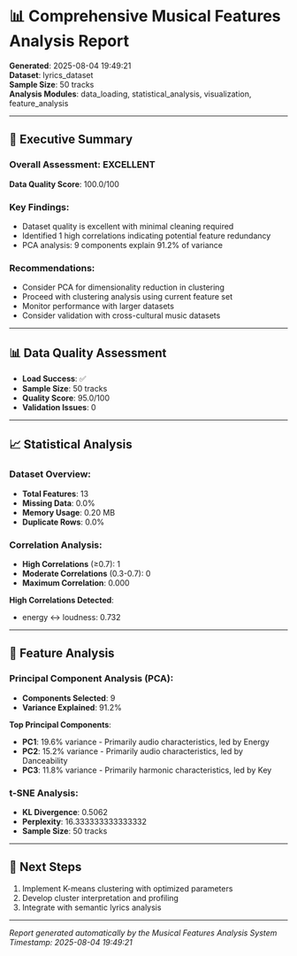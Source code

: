 # 📊 Comprehensive Musical Features Analysis Report

**Generated**: 2025-08-04 19:49:21  
**Dataset**: lyrics_dataset  
**Sample Size**: 50 tracks  
**Analysis Modules**: data_loading, statistical_analysis, visualization, feature_analysis

---

## 🎯 Executive Summary

### Overall Assessment: EXCELLENT

**Data Quality Score**: 100.0/100

### Key Findings:
- Dataset quality is excellent with minimal cleaning required
- Identified 1 high correlations indicating potential feature redundancy
- PCA analysis: 9 components explain 91.2% of variance

### Recommendations:
- Consider PCA for dimensionality reduction in clustering
- Proceed with clustering analysis using current feature set
- Monitor performance with larger datasets
- Consider validation with cross-cultural music datasets

---

## 📊 Data Quality Assessment

- **Load Success**: ✅
- **Sample Size**: 50 tracks
- **Quality Score**: 95.0/100
- **Validation Issues**: 0

---

## 📈 Statistical Analysis

### Dataset Overview:
- **Total Features**: 13
- **Missing Data**: 0.0%
- **Memory Usage**: 0.20 MB
- **Duplicate Rows**: 0.0%

### Correlation Analysis:
- **High Correlations** (≥0.7): 1
- **Moderate Correlations** (0.3-0.7): 0
- **Maximum Correlation**: 0.000

**High Correlations Detected**:
- energy ↔ loudness: 0.732

---

## 🔬 Feature Analysis

### Principal Component Analysis (PCA):
- **Components Selected**: 9
- **Variance Explained**: 91.2%

**Top Principal Components**:
- **PC1**: 19.6% variance - Primarily audio characteristics, led by Energy
- **PC2**: 15.2% variance - Primarily audio characteristics, led by Danceability
- **PC3**: 11.8% variance - Primarily harmonic characteristics, led by Key

### t-SNE Analysis:
- **KL Divergence**: 0.5062
- **Perplexity**: 16.333333333333332
- **Sample Size**: 50 tracks

---

## 🚀 Next Steps

1. Implement K-means clustering with optimized parameters
1. Develop cluster interpretation and profiling
1. Integrate with semantic lyrics analysis

---

*Report generated automatically by the Musical Features Analysis System*  
*Timestamp: 2025-08-04 19:49:21*
